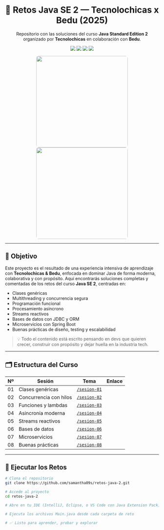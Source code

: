 <a name="top"></a>

<h1 align="center">🚀 Retos Java SE 2 — Tecnolochicas x Bedu (2025)</h1>

<p align="center">
  Repositorio con las soluciones del curso <strong>Java Standard Edition 2</strong> organizado por <strong>Tecnolochicas</strong> en colaboración con <strong>Bedu</strong>.
</p>

<p align="center">
  <img src="https://img.shields.io/badge/Estado-Activo%20-brightgreen?style=flat-square"/>
  <img src="https://img.shields.io/badge/Java-17+-red?style=flat-square"/>
  <img src="https://img.shields.io/badge/Paradigmas-Funcional%20y%20Concurrencia-blue?style=flat-square"/>
  <img src="https://img.shields.io/github/last-commit/samantha09s/retos-java-2?style=flat-square"/>
</p>

<div align="center">
  <img src="https://media4.giphy.com/media/v1.Y2lkPTc5MGI3NjExM3hwNDNxYzlmbmF3azJ0ZWs3bTN6eTA0Z2p1MGhiaHE5cTZvajF4aiZlcD12MV9pbnRlcm5hbF9naWZfYnlfaWQmY3Q9Zw/lJNoBCvQYp7nq/giphy.gif" style="width: 300px; height: 300px; object-fit: cover; border-radius: 8px;"/>
  <img src="https://i.pinimg.com/736x/62/3e/47/623e47d8744b74c238460ba22d0f57b7.jpg" style="width: 300px; height: 300px; object-fit: cover; border-radius: 8px;"/>
</div>

---

## 🎯 Objetivo

Este proyecto es el resultado de una experiencia intensiva de aprendizaje con **Tecnolochicas & Bedu**, enfocada en dominar Java de forma moderna, colaborativa y con propósito. Aquí encontrarás soluciones completas y comentadas de los retos del curso **Java SE 2**, centradas en:

- Clases genéricas
- Multithreading y concurrencia segura
- Programación funcional
- Procesamiento asíncrono
- Streams reactivos
- Bases de datos con JDBC y ORM
- Microservicios con Spring Boot
- Buenas prácticas de diseño, testing y escalabilidad

> 💡 Todo el contenido está escrito pensando en devs que quieren crecer, construir con propósito y dejar huella en la industria tech.

---

## 🗂️ Estructura del Curso

| Nº | Sesión | Tema | Enlace |
|----|--------|------|--------|
| 01 | Clases genéricas | [`/sesion-01`](./sesion-01) |
| 02 | Concurrencia con hilos | [`/sesion-02`](./sesion-02) |
| 03 | Funciones y lambdas | [`/sesion-03`](./sesion-03) |
| 04 | Asincronía moderna | [`/sesion-04`](./sesion-04) |
| 05 | Streams reactivos | [`/sesion-05`](./sesion-05) |
| 06 | Bases de datos | [`/sesion-06`](./sesion-06) |
| 07 | Microservicios | [`/sesion-07`](./sesion-07) |
| 08 | Buenas prácticas | [`/sesion-08`](./sesion-08) |

---

## 🚀 Ejecutar los Retos

```bash
# Clona el repositorio
git clone https://github.com/samantha09s/retos-java-2.git

# Accede al proyecto
cd retos-java-2

# Abre en tu IDE (IntelliJ, Eclipse, o VS Code con Java Extension Pack)

# Ejecuta los archivos Main.java desde cada carpeta de reto

# ✅ Listo para aprender, probar y explorar
